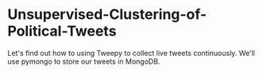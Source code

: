 # Unsupervised-Clustering-of-Political-Tweets

Let's find out how to using Tweepy to collect live tweets continuously. We'll use pymongo to store our tweets in MongoDB.
